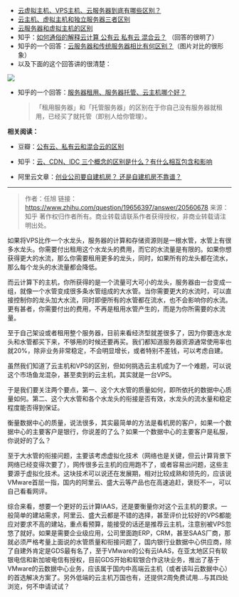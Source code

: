 

- [云虚拟主机、VPS主机、云服务器到底有哪些区别？](http://virtual.51cto.com/art/201705/538836.htm)
- [云主机、虚拟主机和独立服务器三者区别](https://www.zllyun.com/news/1416.html)
- [云服务器和虚拟主机的区别](https://www.aliyun.com/zixun/content/3_12_404950.html)
- 知乎：[如何通俗的解释云计算 公有云 私有云 混合云？](https://www.zhihu.com/question/35442270/answer/87822238) （回答的很明了）
- 知乎的一个回答：[云服务器和传统服务器相比有何区别？](https://www.zhihu.com/question/19656397/answer/129215378)（图片对比的很形象）  
- 以及下面的这个回答讲的很清楚：

![](https://pic2.zhimg.com/80/c94f33dee3d077218131e396e130e068_hd.jpg)

- 知乎的一个回答：[服务器租用、服务器托管、云主机哪个好？](https://www.zhihu.com/question/20719060/answer/75076823)

  > 「租用服务器」和「托管服务器」的区别在于你自己没有服务器就租用，已经买了就托管（即别人给你管理）。



**相关阅读：**

- 豆瓣：[公有云、私有云和混合云的区别](https://www.douban.com/note/547927330/)
- 知乎：[云、CDN、IDC 三个概念的区别是什么？有什么相互包含和影响](https://www.zhihu.com/question/40534161) 


- 阿里云文章：[创业公司要自建机房？ 还是自建机房不靠谱？](https://yq.aliyun.com/articles/64384)



---



> 作者：任旭
> 链接：https://www.zhihu.com/question/19656397/answer/20560678
> 来源：知乎
> 著作权归作者所有。商业转载请联系作者获得授权，非商业转载请注明出处。

如果将VPS比作一个水龙头，服务器的计算和存储资源则是一根水管，水管上有很多水龙头。你需要付出租用这个水龙头的费用，而它的水流量是有限的。如果你想获得更大的水流，那么你需要租用更多的龙头，同时，如果所有的龙头都在流水，那么每个龙头的水流量都会降低。

而云计算下的主机，你所获得的是一个流量可大可小的龙头，服务器由一台变成一组，就像一个水管变成很多条水管组成的大水管。当你需要更大的水流时，可以直接控制你的龙头加大水流，同时即便所有的水管都在流水，也不会影响你的水流。更有甚者，你需要付出的费用，不再是租用水管产生的，而是为你所需要的水流量。

至于自己架设或者租用整个服务器，目前来看经济型就差很多了，因为你要连水龙头和水管都买下来，不够用的时候还要再买。我们都知道服务器资源通常使用率也就20%，除非业务非常稳定，不会明显增长，或者特别不差钱，可以考虑自建。

虽然我们知道了云主机和VPS的区别，但如何挑选云主机成为了一个难题，可以说这个市场鱼龙混杂，甚至卖到的云主机，其实就是一台VPS。

于是我们要关注两个要点，第一、这个大水管的质量如何，即所依托的数据中心质量如何。第二、这个大水管和各个水龙头的衔接是否有效，水龙头的流水量和稳定程度能否得到保证。

衡量数据中心的质量，说法很多，其实最简单的方法是看机房的客户，如果一个数据中心的主要客户是银行，你说差的了么？如果一个数据中心的主要客户是私服，你说好的了么？

至于大水管的衔接问题，主要该考虑虚拟化技术（网络也是关键，但云计算背景下网络已经变得次要了），网传很多云主机的应用跑不了，或者容易出问题，这些主要源于虚拟化技术。这块技术可以说还在发展期，相对比较成熟和领先的，应该说VMware首屈一指，国内的阿里云、盛大云等产品也在高速追赶，褒贬不一，可以自己看看网评。

综合来看，想要一个更好的云计算IAAS，还是要衡量你对这个云主机的要求。一般简单的建站需求，阿里云、盛大云都是不错的选择，甚至评价比较好的VPS都能应对要求不高的建站，重点看预算，能接受的话还是推荐云主机，注意别被VPS忽悠了就好。如果是需要企业级应用，公司里面跑ERP，CRM，甚至SAAS厂商，那就必须严格考量上面说的水管质量和衔接问题了，国内银行业数据中心供应商，除了自建外肯定是GDS最有名了，至于VMware的公有云IAAS，在亚太地区只有软银电信和新加坡电信有授权，目前GDS开始和软银合作这块业务，推出了基于VMware的云数据中心业务，应该属于国内中高端云主机（或者该叫云数据中心）的首选解决方案了。另外低端的云主机万国也有，还提供2周免费试用...与其四处浏览，何不申请试试？